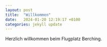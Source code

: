 ```yaml
---
layout: post
title:  "Willkommen"
date:   2024-01-20 12:19:17 +0100
categories: jekyll update
---
```

Herzlich willkommen beim Flugplatz Berching.
